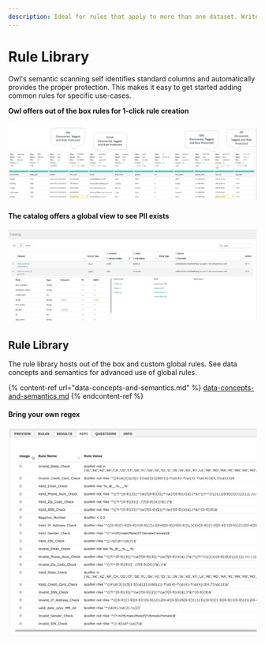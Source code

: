 ```yaml
---
description: Ideal for rules that apply to more than one dataset. Write once, apply many.
---
```


# Rule Library

Owl's semantic scanning self identifies standard columns and automatically provides the proper protection. This makes it easy to get started adding common rules for specific use-cases. 

**Owl offers out of the box rules for 1-click rule creation**

![](../../.gitbook/assets/auto-rules.png)



#### The catalog offers a global view to see PII exists

![ You can also view globally via the catalog to see PII exists](../../.gitbook/assets/screen-shot-2019-11-04-at-2.10.11-pm-1.png)

## Rule Library

The rule library hosts out of the box and custom global rules. See data concepts and semantics for advanced use of global rules. 

{% content-ref url="data-concepts-and-semantics.md" %}
[data-concepts-and-semantics.md](data-concepts-and-semantics.md)
{% endcontent-ref %}

#### Bring your own regex

![](<../../.gitbook/assets/owl-rule-repo (3).png>)

